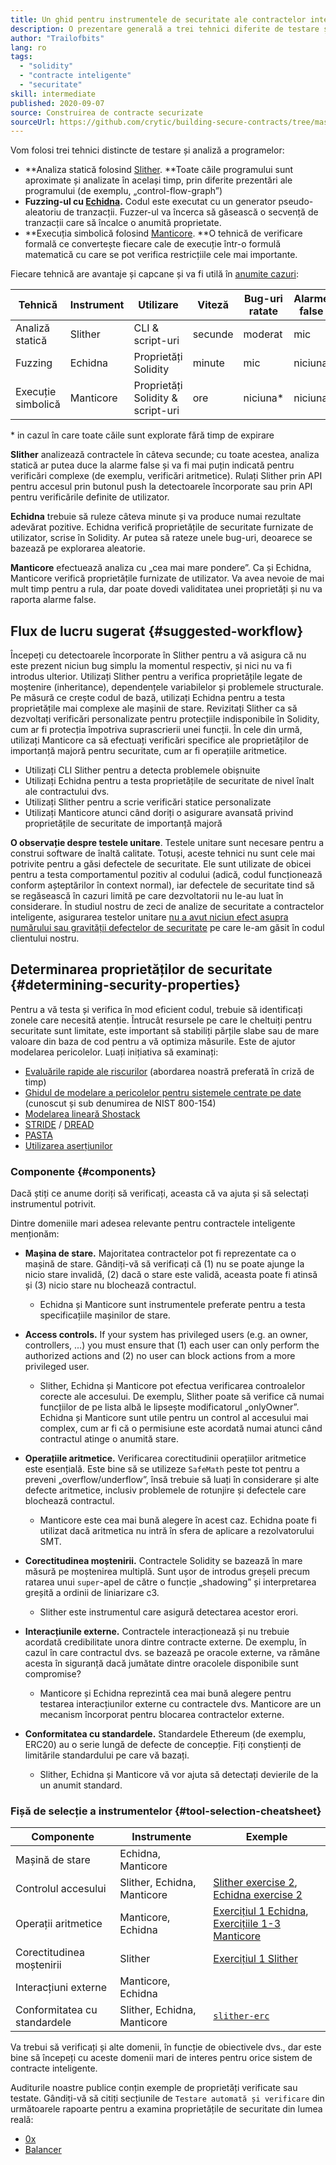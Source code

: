 ```yaml
---
title: Un ghid pentru instrumentele de securitate ale contractelor inteligente
description: O prezentare generală a trei tehnici diferite de testare și analiză a programelor
author: "Trailofbits"
lang: ro
tags:
  - "solidity"
  - "contracte inteligente"
  - "securitate"
skill: intermediate
published: 2020-09-07
source: Construirea de contracte securizate
sourceUrl: https://github.com/crytic/building-secure-contracts/tree/master/program-analysis
---
```


Vom folosi trei tehnici distincte de testare și analiză a programelor:

- **Analiza statică folosind [Slither](/developers/tutorials/how-to-use-slither-to-find-smart-contract-bugs/). **Toate căile programului sunt aproximate și analizate în același timp, prin diferite prezentări ale programului (de exemplu, „control-flow-graph”)
- **Fuzzing-ul cu [Echidna](/developers/tutorials/how-to-use-echidna-to-test-smart-contracts/).** Codul este executat cu un generator pseudo-aleatoriu de tranzacții. Fuzzer-ul va încerca să găsească o secvență de tranzacții care să încalce o anumită proprietate.
- **Execuția simbolică folosind [Manticore](/developers/tutorials/how-to-use-manticore-to-find-smart-contract-bugs/). **O tehnică de verificare formală ce convertește fiecare cale de execuție într-o formulă matematică cu care se pot verifica restricțiile cele mai importante.

Fiecare tehnică are avantaje și capcane și va fi utilă în [anumite cazuri](#determining-security-properties):

| Tehnică            | Instrument | Utilizare                         | Viteză  | Bug-uri ratate | Alarme false |
| ------------------ | ---------- | --------------------------------- | ------- | -------------- | ------------ |
| Analiză statică    | Slither    | CLI & script-uri                  | secunde | moderat        | mic          |
| Fuzzing            | Echidna    | Proprietăți Solidity              | minute  | mic            | niciuna      |
| Execuție simbolică | Manticore  | Proprietăți Solidity & script-uri | ore     | niciuna\*      | niciuna      |

\* in cazul în care toate căile sunt explorate fără timp de expirare

**Slither** analizează contractele în câteva secunde; cu toate acestea, analiza statică ar putea duce la alarme false și va fi mai puțin indicată pentru verificări complexe (de exemplu, verificări aritmetice). Rulați Slither prin API pentru accesul prin butonul push la detectoarele încorporate sau prin API pentru verificările definite de utilizator.

**Echidna** trebuie să ruleze câteva minute și va produce numai rezultate adevărat pozitive. Echidna verifică proprietățile de securitate furnizate de utilizator, scrise în Solidity. Ar putea să rateze unele bug-uri, deoarece se bazează pe explorarea aleatorie.

**Manticore** efectuează analiza cu „cea mai mare pondere”. Ca și Echidna, Manticore verifică proprietățile furnizate de utilizator. Va avea nevoie de mai mult timp pentru a rula, dar poate dovedi validitatea unei proprietăți și nu va raporta alarme false.

## Flux de lucru sugerat {#suggested-workflow}

Începeți cu detectoarele încorporate în Slither pentru a vă asigura că nu este prezent niciun bug simplu la momentul respectiv, și nici nu va fi introdus ulterior. Utilizați Slither pentru a verifica proprietățile legate de moștenire (inheritance), dependențele variabilelor și problemele structurale. Pe măsură ce crește codul de bază, utilizați Echidna pentru a testa proprietățile mai complexe ale mașinii de stare. Revizitați Slither ca să dezvoltați verificări personalizate pentru protecțiile indisponibile în Solidity, cum ar fi protecția împotriva suprascrierii unei funcții. În cele din urmă, utilizați Manticore ca să efectuați verificări specifice ale proprietăților de importanță majoră pentru securitate, cum ar fi operațiile aritmetice.

- Utilizați CLI Slither pentru a detecta problemele obișnuite
- Utilizați Echidna pentru a testa proprietățile de securitate de nivel înalt ale contractului dvs.
- Utilizați Slither pentru a scrie verificări statice personalizate
- Utilizați Manticore atunci când doriți o asigurare avansată privind proprietățile de securitate de importanță majoră

**O observație despre testele unitare**. Testele unitare sunt necesare pentru a construi software de înaltă calitate. Totuși, aceste tehnici nu sunt cele mai potrivite pentru a găsi defectele de securitate. Ele sunt utilizate de obicei pentru a testa comportamentul pozitiv al codului (adică, codul funcționează conform așteptărilor în context normal), iar defectele de securitate tind să se regăsească în cazuri limită pe care dezvoltatorii nu le-au luat în considerare. În studiul nostru de zeci de analize de securitate a contractelor inteligente, asigurarea testelor unitare [nu a avut niciun efect asupra numărului sau gravității defectelor de securitate](https://blog.trailofbits.com/2019/08/08/246-findings-from-our-smart-contract-audits-an-executive-summary/) pe care le-am găsit în codul clientului nostru.

## Determinarea proprietăților de securitate {#determining-security-properties}

Pentru a vă testa și verifica în mod eficient codul, trebuie să identificați zonele care necesită atenție. Întrucât resursele pe care le cheltuiți pentru securitate sunt limitate, este important să stabiliți părțile slabe sau de mare valoare din baza de cod pentru a vă optimiza măsurile. Este de ajutor modelarea pericolelor. Luați inițiativa să examinați:

- [Evaluările rapide ale riscurilor](https://infosec.mozilla.org/guidelines/risk/rapid_risk_assessment.html) (abordarea noastră preferată în criză de timp)
- [Ghidul de modelare a pericolelor pentru sistemele centrate pe date](https://csrc.nist.gov/publications/detail/sp/800-154/draft) (cunoscut și sub denumirea de NIST 800-154)
- [Modelarea lineară Shostack](https://www.amazon.com/Threat-Modeling-Designing-Adam-Shostack/dp/1118809998)
- [STRIDE](<https://wikipedia.org/wiki/STRIDE_(security)>) / [DREAD](<https://wikipedia.org/wiki/DREAD_(risk_assessment_model)>)
- [PASTA](https://wikipedia.org/wiki/Threat_model#P.A.S.T.A.)
- [Utilizarea aserțiunilor](https://blog.regehr.org/archives/1091)

### Componente {#components}

Dacă știți ce anume doriți să verificați, aceasta că va ajuta și să selectați instrumentul potrivit.

Dintre domeniile mari adesea relevante pentru contractele inteligente menționăm:

- **Mașina de stare.** Majoritatea contractelor pot fi reprezentate ca o mașină de stare. Gândiți-vă să verificați că (1) nu se poate ajunge la nicio stare invalidă, (2) dacă o stare este validă, aceasta poate fi atinsă și (3) nicio stare nu blochează contractul.

  - Echidna și Manticore sunt instrumentele preferate pentru a testa specificațiile mașinilor de stare.

- **Access controls.** If your system has privileged users (e.g. an owner, controllers, ...) you must ensure that (1) each user can only perform the authorized actions and (2) no user can block actions from a more privileged user.

  - Slither, Echidna și Manticore pot efectua verificarea controalelor corecte ale accesului. De exemplu, Slither poate să verifice că numai funcțiilor de pe lista albă le lipsește modificatorul „onlyOwner”. Echidna și Manticore sunt utile pentru un control al accesului mai complex, cum ar fi că o permisiune este acordată numai atunci când contractul atinge o anumită stare.

- **Operațiile aritmetice.** Verificarea corectitudinii operațiilor aritmetice este esențială. Este bine să se utilizeze `SafeMath` peste tot pentru a preveni „overflow/underflow”, însă trebuie să luați în considerare și alte defecte aritmetice, inclusiv problemele de rotunjire și defectele care blochează contractul.

  - Manticore este cea mai bună alegere în acest caz. Echidna poate fi utilizat dacă aritmetica nu intră în sfera de aplicare a rezolvatorului SMT.

- **Corectitudinea moștenirii.** Contractele Solidity se bazează în mare măsură pe moștenirea multiplă. Sunt ușor de introdus greșeli precum ratarea unui `super`-apel de către o funcție „shadowing” și interpretarea greșită a ordinii de liniarizare c3.

  - Slither este instrumentul care asigură detectarea acestor erori.

- **Interacțiunile externe.** Contractele interacționează și nu trebuie acordată credibilitate unora dintre contracte externe. De exemplu, în cazul în care contractul dvs. se bazează pe oracole externe, va rămâne acesta în siguranță dacă jumătate dintre oracolele disponibile sunt compromise?

  - Manticore și Echidna reprezintă cea mai bună alegere pentru testarea interacțiunilor externe cu contractele dvs. Manticore are un mecanism încorporat pentru blocarea contractelor externe.

- **Conformitatea cu standardele.** Standardele Ethereum (de exemplu, ERC20) au o serie lungă de defecte de concepție. Fiți conștienți de limitările standardului pe care vă bazați.
  - Slither, Echidna și Manticore vă vor ajuta să detectați devierile de la un anumit standard.

### Fișă de selecție a instrumentelor {#tool-selection-cheatsheet}

| Componente                   | Instrumente                 | Exemple                                                                                                                                                                                                                                                           |
| ---------------------------- | --------------------------- | ----------------------------------------------------------------------------------------------------------------------------------------------------------------------------------------------------------------------------------------------------------------- |
| Mașină de stare              | Echidna, Manticore          |                                                                                                                                                                                                                                                                   |
| Controlul accesului          | Slither, Echidna, Manticore | [Slither exercise 2](https://github.com/crytic/slither/blob/7f54c8b948c34fb35e1d61adaa1bd568ca733253/docs/src/tutorials/exercise2.md), [Echidna exercise 2](https://github.com/crytic/building-secure-contracts/blob/master/program-analysis/echidna/exercises/Exercise-2.md)         |
| Operații aritmetice          | Manticore, Echidna          | [Exercițiul 1 Echidna](https://github.com/crytic/building-secure-contracts/blob/master/program-analysis/echidna/exercises/Exercise-1.md), [Exercițiile 1-3 Manticore](https://github.com/crytic/building-secure-contracts/tree/master/program-analysis/manticore/exercises) |
| Corectitudinea moștenirii    | Slither                     | [Exercițiul 1 Slither](https://github.com/crytic/slither/blob/7f54c8b948c34fb35e1d61adaa1bd568ca733253/docs/src/tutorials/exercise1.md)                                                                                                                                     |
| Interacțiuni externe         | Manticore, Echidna          |                                                                                                                                                                                                                                                                   |
| Conformitatea cu standardele | Slither, Echidna, Manticore | [`slither-erc`](https://github.com/crytic/slither/wiki/ERC-Conformance)                                                                                                                                                                                           |

Va trebui să verificați și alte domenii, în funcție de obiectivele dvs., dar este bine să începeți cu aceste domenii mari de interes pentru orice sistem de contracte inteligente.

Auditurile noastre publice conțin exemple de proprietăți verificate sau testate. Gândiți-vă să citiți secțiunile de `Testare automată și verificare` din următoarele rapoarte pentru a examina proprietățile de securitate din lumea reală:

- [0x](https://github.com/trailofbits/publications/blob/master/reviews/0x-protocol.pdf)
- [Balancer](https://github.com/trailofbits/publications/blob/master/reviews/BalancerCore.pdf)
